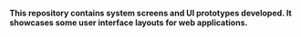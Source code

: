 **This repository contains system screens and UI prototypes developed. It showcases some user interface layouts for web applications.**
